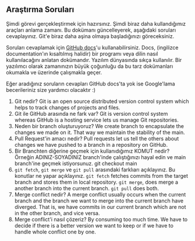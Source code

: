 ## Araştırma Soruları

Şimdi görevi gerçekleştirmek için hazırsınız. Şimdi biraz daha kullandığımız araçları anlama zamanı. Bu dokümanı güncelleyerek, aşağıdaki soruları cevaplayınız. Git'e biraz daha aşina olmaya başladığınızı göreceksiniz.

Soruları cevaplamak için [GitHub docs](https://docs.github.com/en)'u kullanabilirsiniz. Docs, (ingilizce documentation'ın kısaltılmış halidir) bir programı veya dilin nasıl kullanılacağını anlatan dokümandır. Yazılım dünyasında sıkça kullanılır. Bir yazılımcı olarak zamanınızın büyük çoğunluğu da bu tarz dokümanları okumakla ve üzerinde çalışmakla geçer.

Eğer aradığınız soruların cevapları GitHub docs'ta yok ise Google'lama becerileriniz size yardımcı olacaktır :)

1. Git nedir?
   Git is an open source distributed version control system which helps to track changes of projects and files.
2. Git ile GitHub arasında ne fark var?
   Git is version control system whereas GitHub is a hosting service lets us manage Git repositories.
3. Neden bir branch oluşturuyoruz?
   We create branch to encapsulate the changes we made on it. That way we maintain the stability of the main.
4. Pull Request'in amacı nedir?
   Pull requests let us tell the others about changes we have pushed to a branch in a repository on GitHub.
5. Bir Branchten diğerine geçmek için kullanıdığımız KOMUT nedir? Örneğin ADINIZ-SOYADINIZ branch'inde çalıştığınızı hayal edin ve main branch'ine geçmek istiyorsunuz.
   git checkout main
6. `git fetch`, `git merge` ve `git pull` arasındaki farklıarı açıklayınız. Bu konutlar ne yapar açıklayınız.
   `git fetch` fetches commits from the target branch and stores them in local repository. `git merge`, does merge a another branch into the current branch. `git pull` does both.
7. Merge conflict nedir?
   A merge conflict usually occurs when the current branch and the branch we want to merge into the current branch have diverged. That is, we have commits in our current branch which are not in the other branch, and vice versa.
8. Merge conflict'i nasıl çözeriz?
   By consuming too much time. We have to decide if there is a better version we want to keep or if we have to handle whole conflict one by one.
